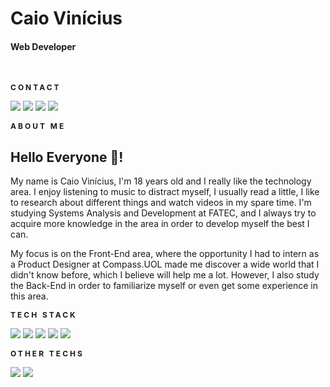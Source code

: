 # **Caio Vinícius**
#### Web Developer

<br/>

<small style="letter-spacing:3px;font-weight:bold;font-size:12px;">CONTACT</small>

<a href="https://www.linkedin.com/in/caiocamargo007" target="_blank"><img src="https://img.shields.io/badge/-LinkedIn-%230077B5?style=for-the-badge&logo=linkedin&logoColor=white" target="_blank"></a> 
<a href="mailto:caiocamargo.ct@gmail.com" target="_blank"><img src="https://img.shields.io/badge/-Gmail-%230077B5?style=for-the-badge&logo=gmail&logoColor=white&color=c71610" target="_blank"></a> 
<a href="https://twitter.com/SadSAndWiCh_" target="_blank"><img src="https://img.shields.io/badge/-Twitter-%230077B5?style=for-the-badge&logo=twitter&logoColor=white&color=1DA1F2" target="_blank"></a> 
<a href="https://caiovinicius.vercel.app" target="_blank"><img src="https://img.shields.io/badge/-Website-%230077B5?style=for-the-badge&logo=&logoColor=white&color=333" target="_blank"></a> 


<small style="letter-spacing:3px;font-weight:bold;font-size:12px;">ABOUT ME</small>

## Hello Everyone 👋!
My name is Caio Vinícius, I'm 18 years old and I really like the technology area. I enjoy listening to music to distract myself, I usually read a little, I like to research about different things and watch videos in my spare time. I'm studying Systems Analysis and Development at FATEC, and I always try to acquire more knowledge in the area in order to develop myself the best I can.

My focus is on the Front-End area, where the opportunity I had to intern as a Product Designer at Compass.UOL made me discover a wide world that I didn't know before, which I believe will help me a lot. However, I also study the Back-End in order to familiarize myself or even get some experience in this area.

<small style="letter-spacing:3px;font-weight:bold;font-size:12px;">TECH STACK</small>

<a href="https://reactjs.org" target="_blank"><img src="https://img.shields.io/badge/-React-%230077B5?style=for-the-badge&logo=react&logoColor=white&color=333" target="_blank"></a> 
<a href="https://www.typescriptlang.org" target="_blank"><img src="https://img.shields.io/badge/-Typescript-%230077B5?style=for-the-badge&logo=typescript&logoColor=white&color=333" target="_blank"></a> 
<a href="https://nextjs.org" target="_blank"><img src="https://img.shields.io/badge/-Next.Js-%230077B5?style=for-the-badge&logo=next.js&logoColor=white&color=333" target="_blank"></a> 
<a href="https://tailwindcss.com" target="_blank"><img src="https://img.shields.io/badge/-Tailwind CSS-%230077B5?style=for-the-badge&logo=tailwindcss&logoColor=white&color=333" target="_blank"></a> 
<a href="https://supabase.com" target="_blank"><img src="https://img.shields.io/badge/-Supabase-%230077B5?style=for-the-badge&logo=supabase&logoColor=white&color=333" target="_blank"></a> 

<small style="letter-spacing:3px;font-weight:bold;font-size:12px;">OTHER TECHS</small>

<a href="https://www.python.org" target="_blank"><img src="https://img.shields.io/badge/-Python-%230077B5?style=for-the-badge&logo=python&logoColor=white&color=333" target="_blank"></a>
<a href="https://learn.microsoft.com/pt-br/dotnet/csharp/" target="_blank"><img src="https://img.shields.io/badge/-CSharp-%230077B5?style=for-the-badge&logo=csharp&logoColor=white&color=333" target="_blank"></a>